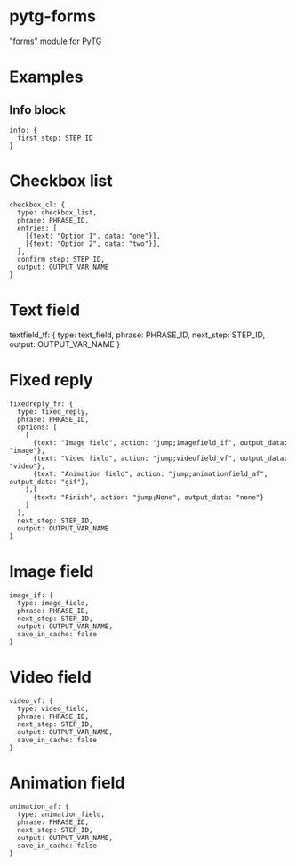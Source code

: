 # pytg-forms
"forms" module for PyTG

# Examples

## Info block

```
info: {
  first_step: STEP_ID
}
```

# Checkbox list
```
checkbox_cl: {
  type: checkbox_list,
  phrase: PHRASE_ID,
  entries: [
    [{text: "Option 1", data: "one"}], 
    [{text: "Option 2", data: "two"}], 
  ],
  confirm_step: STEP_ID,
  output: OUTPUT_VAR_NAME
}
```

# Text field 
textfield_tf: {
  type: text_field,
  phrase: PHRASE_ID,
  next_step: STEP_ID,
  output: OUTPUT_VAR_NAME
}

# Fixed reply
```
fixedreply_fr: {
  type: fixed_reply,
  phrase: PHRASE_ID,
  options: [
    [
      {text: "Image field", action: "jump;imagefield_if", output_data: "image"},
      {text: "Video field", action: "jump;videofield_vf", output_data: "video"},
      {text: "Animation field", action: "jump;animationfield_af",  output_data: "gif"},
    ],[
      {text: "Finish", action: "jump;None", output_data: "none"}
    ]
  ],
  next_step: STEP_ID,
  output: OUTPUT_VAR_NAME
}
```

# Image field 
```
image_if: {
  type: image_field,
  phrase: PHRASE_ID,
  next_step: STEP_ID,
  output: OUTPUT_VAR_NAME,
  save_in_cache: false
}
```

# Video field 
```
video_vf: {
  type: video_field,
  phrase: PHRASE_ID,
  next_step: STEP_ID,
  output: OUTPUT_VAR_NAME,
  save_in_cache: false
}
```

# Animation field 
```
animation_af: {
  type: animation_field,
  phrase: PHRASE_ID,
  next_step: STEP_ID,
  output: OUTPUT_VAR_NAME,
  save_in_cache: false
}
```
